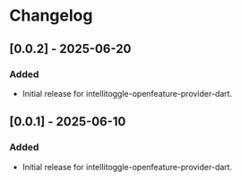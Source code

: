 # Changelog

## [0.0.2] - 2025-06-20

### Added
- Initial release for intellitoggle-openfeature-provider-dart.


## [0.0.1] - 2025-06-10

### Added
- Initial release for intellitoggle-openfeature-provider-dart.



